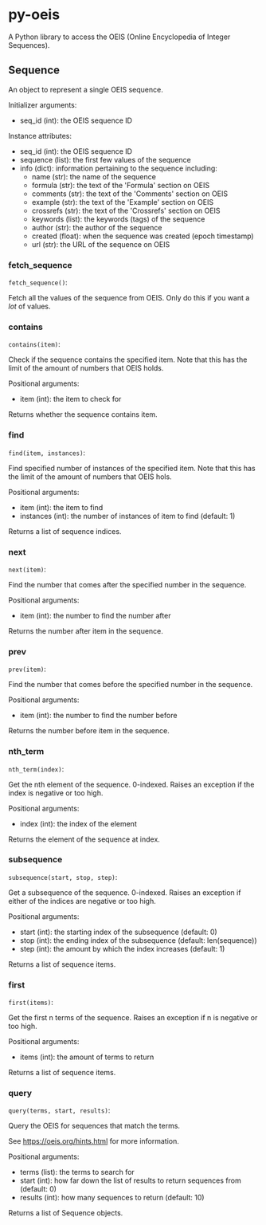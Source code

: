 # py-oeis

A Python library to access the OEIS (Online Encyclopedia of Integer Sequences).

## Sequence

An object to represent a single OEIS sequence.

Initializer arguments:
-   seq_id (int): the OEIS sequence ID

Instance attributes:
-   seq_id (int): the OEIS sequence ID
-   sequence (list): the first few values of the sequence
-   info (dict): information pertaining to the sequence including:
    -   name (str): the name of the sequence
    -   formula (str): the text of the 'Formula' section on OEIS
    -   comments (str): the text of the 'Comments' section on OEIS
    -   example (str): the text of the 'Example' section on OEIS
    -   crossrefs (str): the text of the 'Crossrefs' section on OEIS
    -   keywords (list): the keywords (tags) of the sequence
    -   author (str): the author of the sequence
    -   created (float): when the sequence was created (epoch timestamp)
    -   url (str): the URL of the sequence on OEIS

### fetch\_sequence

`fetch_sequence()`: 

Fetch all the values of the sequence from OEIS. Only do this if you
want a *lot* of values.

### contains

`contains(item)`:

Check if the sequence contains the specified item. Note that this
has the limit of the amount of numbers that OEIS holds.

Positional arguments:
-   item (int): the item to check for

Returns whether the sequence contains item.

### find

`find(item, instances)`: 

Find specified number of instances of the specified item. Note that
this has the limit of the amount of numbers that OEIS hols.

Positional arguments:
-   item (int): the item to find
-   instances (int): the number of instances of item to find
                     (default: 1)

Returns a list of sequence indices.

### next

`next(item)`: 

Find the number that comes after the specified number in the
sequence.

Positional arguments:
-   item (int): the number to find the number after

Returns the number after item in the sequence.

### prev

`prev(item)`: 

Find the number that comes before the specified number in the
sequence.

Positional arguments:
-   item (int): the number to find the number before

Returns the number before item in the sequence.

### nth\_term

`nth_term(index)`: 

Get the nth element of the sequence. 0-indexed. Raises an exception
if the index is negative or too high.

Positional arguments:
-   index (int): the index of the element

Returns the element of the sequence at index.

### subsequence

`subsequence(start, stop, step)`: 

Get a subsequence of the sequence. 0-indexed. Raises an exception if
either of the indices are negative or too high.

Positional arguments:
-   start (int): the starting index of the subsequence (default: 0)
-   stop (int): the ending index of the subsequence (default: len(sequence))
-   step (int): the amount by which the index increases (default: 1)

Returns a list of sequence items.

### first

`first(items)`: 

Get the first n terms of the sequence. Raises an exception if n is
negative or too high.

Positional arguments:
-   items (int): the amount of terms to return

Returns a list of sequence items.

### query

`query(terms, start, results)`: 

Query the OEIS for sequences that match the terms.

See https://oeis.org/hints.html for more information.

Positional arguments:
-   terms (list): the terms to search for
-   start (int): how far down the list of results to return sequences from (default: 0)
-   results (int): how many sequences to return (default: 10)

Returns a list of Sequence objects.

